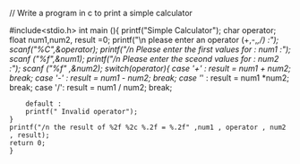
// Write a program in c to print a simple calculator


#include<stdio.h>
int main (){
    printf("Simple Calculator");
    char operator; 
    float num1,num2, result =0;
    printf("\n please enter an operator (+,-,*,/) :");
    scanf("%C",&operator);
    printf("/n Please enter the first  values for : num1 :");
    scanf ("%f",&num1);
    printf("/n Please enter the sceond values for : num2 :");
    scanf ("%f" ,&num2);
    switch(operator){
        case '+' :
        result = num1 + num2;
        break;
        case '-' :
        result = num1 - num2;
        break;
        case '*' :
        result = num1 *num2;
        break;
        case '/':
        result = num1 / num2;
        break;
        
        default :
        printf(" Invalid operator");
    }
    printf("/n the result of %2f %2c %.2f = %.2f" ,num1 , operator , num2 , result);
    return 0;
    }

    






